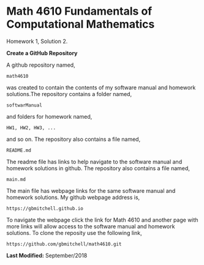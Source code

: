 # Math 4610 Fundamentals of Computational Mathematics
Homework 1, Solution 2.
  
**Create a GitHub Repository**
  
A github repository named,

    math4610

was created to contain the contents of my software manual and homework
solutions.The repository contains a folder named,

    softwarManual
    
and folders for homework named,

    HW1, HW2, HW3, ...
    
and so on. The repository also contains a file named,

    README.md 

The readme file has links to help navigate to the software manual and
homework solutions in github. The repository also contains a file named,

    main.md 

The main file has webpage links for the same software manual and homework
solutions. My github webpage address is,

    https://gbmitchell.github.io

To navigate the webpage click the link for Math 4610 and another page with
more links will allow access to the software manual and homework solutions.
To clone the reposity use the following link,

    https://github.com/gbmitchell/math4610.git
  
**Last Modified:** September/2018
